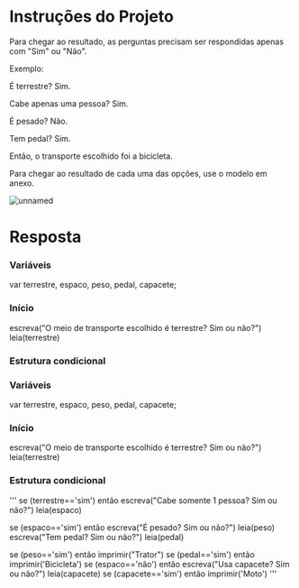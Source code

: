 # **Instruções do Projeto**
Para chegar ao resultado, as perguntas precisam ser respondidas apenas com "Sim" ou "Não".

Exemplo:

É terrestre? Sim.

Cabe apenas uma pessoa? Sim.

É pesado? Não.

Tem pedal? Sim.

Então, o transporte escolhido foi a bicicleta.

Para chegar ao resultado de cada uma das opções, use o modelo em anexo.

![unnamed](https://github.com/Kimitayo/softex_formacao_acelerada_backend/assets/84105466/aa0b1543-d464-46f7-a511-e78da30e6671)

# **Resposta**
### Variáveis
var terrestre, espaco, peso, pedal, capacete;

### Início
escreva("O meio de transporte escolhido é terrestre? Sim ou não?")
leia(terrestre)

### Estrutura condicional
### Variáveis
var terrestre, espaco, peso, pedal, capacete;

### Início
escreva("O meio de transporte escolhido é terrestre? Sim ou não?")
leia(terrestre)

### Estrutura condicional
''' se (terrestre=='sim') então
    escreva("Cabe somente 1 pessoa? Sim ou não?")
    leia(espaco)

se (espaco=='sim') então
    escreva("É pesado? Sim ou não?")
    leia(peso)
    escreva("Tem pedal? Sim ou não?")
    leia(pedal)

se (peso=='sim') então
    imprimir("Trator")
se (pedal=='sim') então
    imprimir('Bicicleta')
se (espaco=='não') então
    escreva("Usa capacete? Sim ou não?")
    leia(capacete)
se (capacete=='sim') então
    imprimir('Moto') '''
